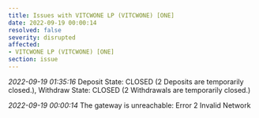 ```yaml
---
title: Issues with VITCWONE LP (VITCWONE) [ONE]
date: 2022-09-19 00:00:14
resolved: false
severity: disrupted
affected:
- VITCWONE LP (VITCWONE) [ONE]
section: issue
---
```


*2022-09-19 01:35:16* Deposit State: CLOSED (2 Deposits are temporarily closed.), Withdraw State: CLOSED (2 Withdrawals are temporarily closed.)

*2022-09-19 00:00:14* The gateway is unreachable: Error 2 Invalid Network